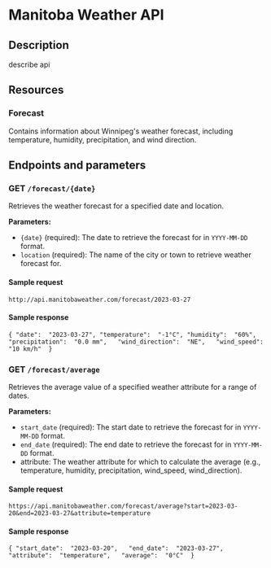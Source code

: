 # Manitoba Weather API

## Description
describe api

## Resources
### Forecast
Contains information about Winnipeg's weather forecast, including temperature, humidity, precipitation, and wind direction.

## Endpoints and parameters
### GET `/forecast/{date}`

Retrieves the weather forecast for a specified date and location.

**Parameters:**

-   `{date}` (required): The date to retrieve the forecast for in `YYYY-MM-DD` format.
-   `location` (required): The name of the city or town to retrieve weather forecast for.

#### Sample request

`http://api.manitobaweather.com/forecast/2023-03-27`

#### Sample response

`{ "date":  "2023-03-27",
   "temperature":  "-1°C",
   "humidity":  "60%",  
   "precipitation":  "0.0 mm",  
   "wind_direction":  "NE",  
   "wind_speed":  "10 km/h"  }`

### GET `/forecast/average`

Retrieves the average value of a specified weather attribute for a range of dates.

**Parameters:**

-   `start_date` (required): The start date to retrieve the forecast for in `YYYY-MM-DD` format.
-   `end_date` (required): The end date to retrieve the forecast for in `YYYY-MM-DD` format.
-   attribute: The weather attribute for which to calculate the average (e.g., temperature, humidity, precipitation, wind_speed, wind_direction).
#### Sample request

`https://api.manitobaweather.com/forecast/average?start=2023-03-20&end=2023-03-27&attribute=temperature`

#### Sample response

`{ "start_date":  "2023-03-20",  
   "end_date":  "2023-03-27",  
   "attribute":  "temperature",  
   "average":  "0°C"  }`
